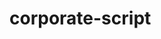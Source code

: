 # corporate-script

<script src="https://cdn.jsdelivr.net/gh/AndriiAndrienko69/corporate-script@main/cdn/sales-widget.js"></script> 

<script src="https://cdn.jsdelivr.net/gh/AndriiAndrienko69/corporate-script@main/cdn/success.css"></script>
